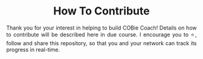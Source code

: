 <h1 align="center">How To Contribute</h1>

<p align="justify">
Thank you for your interest in helping to build COBie Coach! Details on how to contribute will be described here in due course. I encourage you to ⭐️, follow and share this repository, so that you and your network can track its progress in real-time.
</p>
